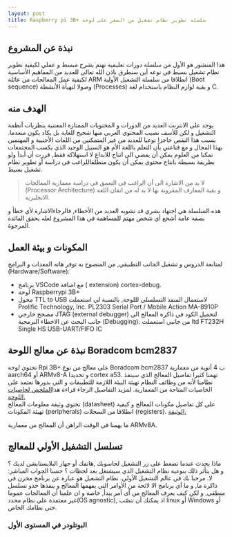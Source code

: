 ```yaml
---
layout: post
title: Raspberry pi 3B+ سلسلة تطوير نظام تشغيل من الصفر على لوحة
---
```


## نبذة عن المشروع
هذا المنشور هو الأول من سلسلة دورات تعليمية تهتم بشرح مبسط و عملي لكيفية تطوير نظام تشغيل بسيط في نوعه أين سنطرق باذن الله تعالى للعديد من المفاهيم الأساسية لكيفية عمل المعالجات من عائلة ARM انطلاقا من سلسلة التشغيل الأولية (Boot sequence) وصولا لتهيأة الأنشطة (Processes) و بقية لوازم النظام باستخدام لغة C.

##  الهدف منه
يوجد على الانترنت العديد من الدورات و المحتويات الممتازة المعتنية بنظريات أنظمة التشغيل و لكن للأسف نصيب المحتوى العربي منها شحيح للغاية بل يكاد يكون منعدما.
يسبب هذا النقص حاجزا نوعيا للعديد من غير المتمكنين من اللغات الأجنبية و المهتمين بهذا المجال و مع قناعتي بأن التعلم باللغة الأم هو السبيل الوحيد الذي يكسب المجتمعات تمكنا من العلوم يمكن أن يفضي الى انتاج للابداع لا استهلاكه فقط, قررت أن أبدأ ولو بطريقة بسيطة بانتاج محتوى يمكن أن يكون منطلقاللراغب في دراسة أو تطوير نظام تشغيل بسيط.
>لا بد من الاشارة الى أن الراغب في التعمق في دراسة معمارية المعالجات (Processor Architecture) و بقية المعارف المقرونة بها لا بد له من اتقان اللغة الانجليزية.

هذه السلسلة هي اجتهاد بشري قد تشوبه العديد من الأخطاء, فالرجاءالاشارة لأي خطأ و بصفة عامة أشجع أي شخص مهتم للمساهمة في هذا المشروع لعله يحقق الفائدة المرجوة.

## المكونات و بيئة العمل
لمتابعة الدروس و تشغيل الجانب التطبيقي, من المنصوح به توفر هاته المعدات و البرامج (Hardware/Software):
- برنامج VSCode مع اضافة ( extension) cortex-debug.
- لوحة Raspberrypi 3B+
- محول TTL to USB لاستعمال المنفذ التسلسلي لللوحة, بالنسبة لي استعملت Prolific Technology, Inc. PL2303 Serial Port / Mobile Action MA-8910P
- مصحح خارجي JTAG (external debugger) لتحميل الكود في ذاكرة المعالج الى جانب البحث عن الاخطاء البرمجية (Debugging).
من جانبي استعملت ltd FT232H Single HS USB-UART/FIFO IC 

## نبذة عن معالج اللوحة Boradcom bcm2837

تحتوي لوحة Rpi 3B+ على معالج من نوع Boradcom bcm2837 ب 4 أنوية من معمارية aarch64 أو ARMv8-A و تحديدا cortex a53. تهمنا كثيرا تفاصيل المعالج الذي سينفذ نظامنا لأنه من وظائف النظام تهيئة البيئة اللازمة للتطبيقات و التي بدورها تعتمد على الخاصيات المتاحة من المعمارية.
لمزيد التفاصيل الرجاء قراءة هذا[الملخص لخاصيات اللوحة.](https://datasheets.raspberrypi.com/rpi3/raspberry-pi-3-b-plus-product-brief.pdf)  
تحتوي وثيقة معلومات المعالج (datasheet) على كل تفاصيل مكونات المعالج و كيفية تهيئة المكونات (peripherals) انطلاقا من السجلات (registers). [الوثيقة.](https://github.com/raspberrypi/documentation/files/1888662/BCM2837-ARM-Peripherals.-.Revised.-.V2-1.pdf)

ما يهمنا في الوقت الراهن أن المعالج من معمارية ARMv8A.

## تسلسل التشفيل الأولي للمعالج
 
ماذا يحدث عندما تضغط على زر التشغيل لحاسوبك ,هاتفك أو جهاز البلايستايشن لديك ؟ و هل يتأثر ذلك بنوعية نظام التشغيل الذي سيشتغل بعد لحظات ؟ حسنا الجواب المباشر: لا.
مرحبا بك في عالم التشغيل الأولي. نظام التشغيل هو عبارة عن برنامج مخزن في ذاكرة ما, و ما أي برنامج الا لائحة من الأوامر التي يفهمها المعالج و ينفذها حذو تسلسل منطقي, و لكن كيف يعرف المعالج من أي أمر يبدأ, خاصة و ان علمنا أن المعالجات عموما غير معتمدة على نظام محدد(OS agnostic), اذ يمكنك أن تنصّب linux أو Windows أو حتى نظامك الخاص.

### البوتلودر في المستوى الأول

